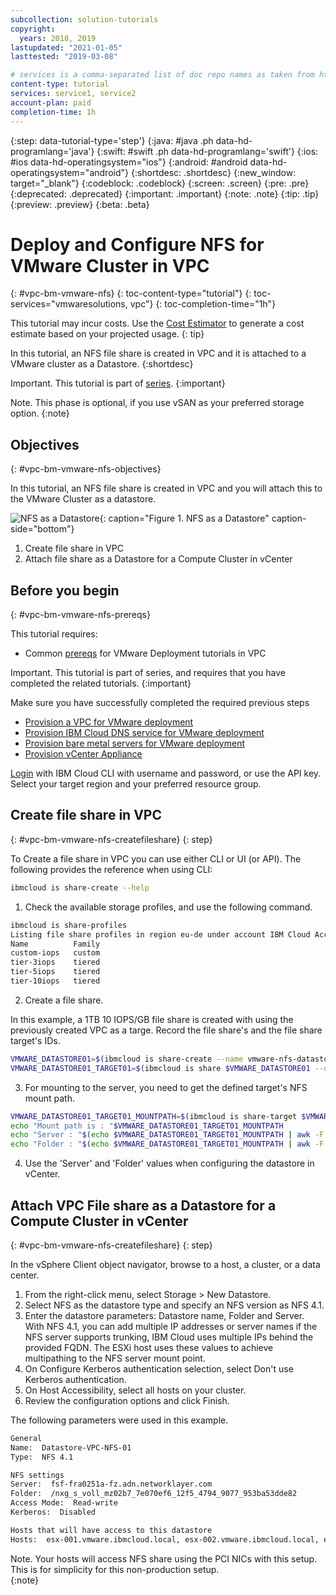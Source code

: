 ```yaml
---
subcollection: solution-tutorials
copyright:
  years: 2018, 2019
lastupdated: "2021-01-05"
lasttested: "2019-03-08"

# services is a comma-separated list of doc repo names as taken from https://github.ibm.com/cloud-docs/
content-type: tutorial
services: service1, service2
account-plan: paid
completion-time: 1h
---
```


{:step: data-tutorial-type='step'}
{:java: #java .ph data-hd-programlang='java'}
{:swift: #swift .ph data-hd-programlang='swift'}
{:ios: #ios data-hd-operatingsystem="ios"}
{:android: #android data-hd-operatingsystem="android"}
{:shortdesc: .shortdesc}
{:new_window: target="_blank"}
{:codeblock: .codeblock}
{:screen: .screen}
{:pre: .pre}
{:deprecated: .deprecated}
{:important: .important}
{:note: .note}
{:tip: .tip}
{:preview: .preview}
{:beta: .beta}

# Deploy and Configure NFS for VMware Cluster in VPC

{: #vpc-bm-vmware-nfs}
{: toc-content-type="tutorial"}
{: toc-services="vmwaresolutions, vpc"}
{: toc-completion-time="1h"}

<!--##istutorial#-->
This tutorial may incur costs. Use the [Cost Estimator](https://{DomainName}/estimator/review) to generate a cost estimate based on your projected usage.
{: tip}
<!--#/istutorial#-->

In this tutorial, an NFS file share is created in VPC and it is attached to a VMware cluster as a Datastore.
{:shortdesc}

Important. This tutorial is part of [series](https://{DomainName}/docs/solution-tutorials?topic=solution-tutorials-vpc-bm-vmware#vpc-bm-vmware-objectives).
{:important}

Note. This phase is optional, if you use vSAN as your preferred storage option.
{:note}

## Objectives
{: #vpc-bm-vmware-nfs-objectives}

In this tutorial, an NFS file share is created in VPC and you will attach this to the VMware Cluster as a datastore.

![NFS as a Datastore](images/solution63-ryo-vmware-on-vpc/Self-Managed-Simple-20210813v1-VPC-nfs.png "NFS as a Datastore"){: caption="Figure 1. NFS as a Datastore" caption-side="bottom"}

1. Create file share in VPC
2. Attach file share as a Datastore for a Compute Cluster in vCenter

## Before you begin
{: #vpc-bm-vmware-nfs-prereqs}

This tutorial requires:

* Common [prereqs](https://{DomainName}/docs/solution-tutorials?topic=solution-tutorials-vpc-bm-vmware#vpc-bm-vmware-prereqs) for VMware Deployment tutorials in VPC

Important. This tutorial is part of series, and requires that you have completed the related tutorials.
{:important}

Make sure you have successfully completed the required previous steps

* [Provision a VPC for VMware deployment](https://{DomainName}/docs/solution-tutorials?topic=solution-tutorials-vpc-bm-vmware-vpc#vpc-bm-vmware-vpc)
* [Provision IBM Cloud DNS service for VMware deployment](https://{DomainName}/docs/solution-tutorials?topic=solution-tutorials-vpc-bm-vmware-dns#vpc-bm-vmware-dns)
* [Provision bare metal servers for VMware deployment](https://{DomainName}/docs/solution-tutorials?topic=solution-tutorials-vpc-bm-vmware-bms#vpc-bm-vmware-bms)
* [Provision vCenter Appliance](https://{DomainName}/docs/solution-tutorials?topic=solution-tutorials-vpc-bm-vmware-vcenter#vpc-bm-vmware-vcenter)

[Login](https://{DomainName}/docs/cli?topic=cli-getting-started) with IBM Cloud CLI with username and password, or use the API key. Select your target region and your preferred resource group.

## Create file share in VPC
{: #vpc-bm-vmware-nfs-createfileshare}
{: step}

To Create a file share in VPC you can use either CLI or UI (or API). The following provides the reference when using CLI:

```bash
ibmcloud is share-create --help
```

1. Check the available storage profiles, and use the following command.

```bash
ibmcloud is share-profiles
Listing file share profiles in region eu-de under account IBM Cloud Acc as user xxx@yyy.com...
Name          Family   
custom-iops   custom   
tier-3iops    tiered   
tier-5iops    tiered
tier-10iops   tiered 
```

2. Create a file share.

In this example, a 1TB 10 IOPS/GB file share is created with using the previously created VPC as a targe. Record the file share's and the file share target's IDs.

```bash
VMWARE_DATASTORE01=$(ibmcloud is share-create --name vmware-nfs-datastore-01 --zone eu-de-1 --profile tier-10iops --size 1000 --targets '[{"name": "vmware-cluster-01", "vpc": {"id": "'$VMWARE_VPC'"}}]' --output json | jq -r .id)
VMWARE_DATASTORE01_TARGET01=$(ibmcloud is share $VMWARE_DATASTORE01 --output json | jq -r .targets[0].id)
```

3. For mounting to the server, you need to get the defined target's NFS mount path.

```bash
VMWARE_DATASTORE01_TARGET01_MOUNTPATH=$(ibmcloud is share-target $VMWARE_DATASTORE01 $VMWARE_DATASTORE01_TARGET01 --output json | jq -r .mount_path)
echo "Mount path is : "$VMWARE_DATASTORE01_TARGET01_MOUNTPATH
echo "Server : "$(echo $VMWARE_DATASTORE01_TARGET01_MOUNTPATH | awk -F: '{print $1}')
echo "Folder : "$(echo $VMWARE_DATASTORE01_TARGET01_MOUNTPATH | awk -F: '{print $2}')
```

4. Use the 'Server' and 'Folder' values when configuring the datastore in vCenter.

## Attach VPC File share as a Datastore for a Compute Cluster in vCenter
{: #vpc-bm-vmware-nfs-createfileshare}
{: step}

In the vSphere Client object navigator, browse to a host, a cluster, or a data center.

1. From the right-click menu, select Storage > New Datastore.
2. Select NFS as the datastore type and specify an NFS version as NFS 4.1.
3. Enter the datastore parameters: Datastore name, Folder and Server. With NFS 4.1, you can add multiple IP addresses or server names if the NFS server supports trunking, IBM Cloud uses multiple IPs behind the provided FQDN. The ESXi host uses these values to achieve multipathing to the NFS server mount point.
4. On Configure Kerberos authentication selection, select Don't use Kerberos authentication.
5. On Host Accessibility, select all hosts on your cluster.
6. Review the configuration options and click Finish.

The following parameters were used in this example.

```bash
General 
Name:  Datastore-VPC-NFS-01
Type:  NFS 4.1

NFS settings
Server:  fsf-fra0251a-fz.adn.networklayer.com
Folder:  /nxg_s_voll_mz02b7_7e070ef6_12f5_4794_9077_953ba53dde82
Access Mode:  Read-write
Kerberos:  Disabled

Hosts that will have access to this datastore
Hosts:  esx-001.vmware.ibmcloud.local, esx-002.vmware.ibmcloud.local, esx-003.vmware.ibmcloud.local 
```

Note. Your hosts will access NFS share using the PCI NICs with this setup. This is for simplicity for this non-production setup.  
{:note}
